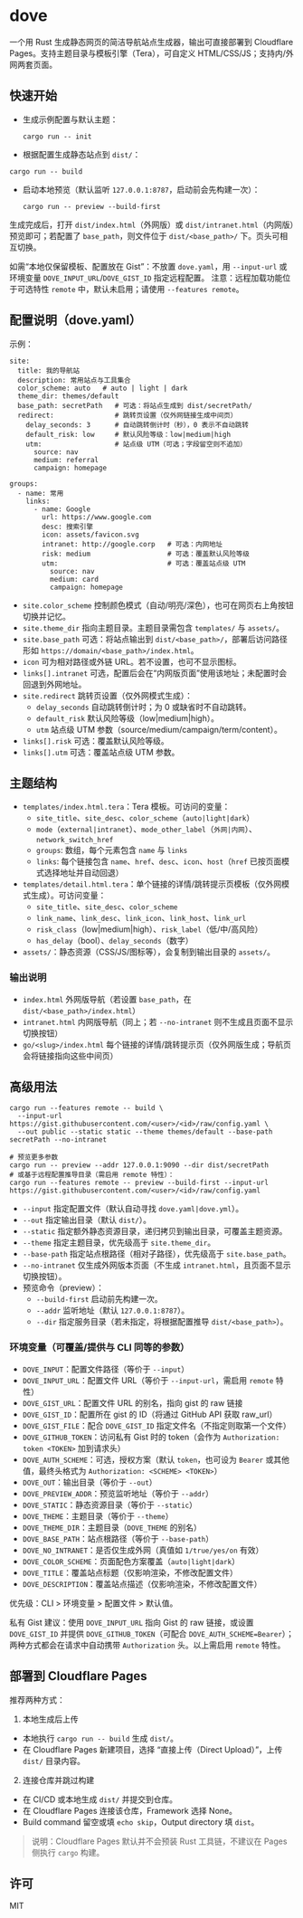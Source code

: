 # dove

一个用 Rust 生成静态网页的简洁导航站点生成器，输出可直接部署到 Cloudflare Pages。支持主题目录与模板引擎（Tera），可自定义 HTML/CSS/JS；支持内/外网两套页面。

## 快速开始

- 生成示例配置与默认主题：

  `cargo run -- init`

- 根据配置生成静态站点到 `dist/`：

 `cargo run -- build`

- 启动本地预览（默认监听 `127.0.0.1:8787`，启动前会先构建一次）：

  `cargo run -- preview --build-first`

生成完成后，打开 `dist/index.html`（外网版）或 `dist/intranet.html`（内网版）预览即可；若配置了 `base_path`，则文件位于 `dist/<base_path>/` 下。页头可相互切换。

如需“本地仅保留模板、配置放在 Gist”：不放置 `dove.yaml`，用 `--input-url` 或环境变量 `DOVE_INPUT_URL`/`DOVE_GIST_ID` 指定远程配置。
注意：远程加载功能位于可选特性 `remote` 中，默认未启用；请使用 `--features remote`。

## 配置说明（dove.yaml）

示例：

```
site:
  title: 我的导航站
  description: 常用站点与工具集合
  color_scheme: auto   # auto | light | dark
  theme_dir: themes/default
  base_path: secretPath   # 可选：将站点生成到 dist/secretPath/
  redirect:               # 跳转页设置（仅外网链接生成中间页）
    delay_seconds: 3      # 自动跳转倒计时（秒），0 表示不自动跳转
    default_risk: low     # 默认风险等级：low|medium|high
    utm:                  # 站点级 UTM（可选；字段留空则不追加）
      source: nav
      medium: referral
      campaign: homepage

groups:
  - name: 常用
    links:
      - name: Google
        url: https://www.google.com
        desc: 搜索引擎
        icon: assets/favicon.svg
        intranet: http://google.corp   # 可选：内网地址
        risk: medium                   # 可选：覆盖默认风险等级
        utm:                           # 可选：覆盖站点级 UTM
          source: nav
          medium: card
          campaign: homepage
```

- `site.color_scheme` 控制颜色模式（自动/明亮/深色），也可在网页右上角按钮切换并记忆。
- `site.theme_dir` 指向主题目录。主题目录需包含 `templates/` 与 `assets/`。
- `site.base_path` 可选：将站点输出到 `dist/<base_path>/`，部署后访问路径形如 `https://domain/<base_path>/index.html`。
- `icon` 可为相对路径或外链 URL。若不设置，也可不显示图标。
- `links[].intranet` 可选，配置后会在“内网版页面”使用该地址；未配置时会回退到外网地址。
- `site.redirect` 跳转页设置（仅外网模式生成）：
  - `delay_seconds` 自动跳转倒计时；为 0 或缺省时不自动跳转。
  - `default_risk` 默认风险等级（low|medium|high）。
  - `utm` 站点级 UTM 参数（source/medium/campaign/term/content）。
- `links[].risk` 可选：覆盖默认风险等级。
- `links[].utm` 可选：覆盖站点级 UTM 参数。

## 主题结构

- `templates/index.html.tera`：Tera 模板。可访问的变量：
  - `site_title`、`site_desc`、`color_scheme`（`auto|light|dark`）
  - `mode`（`external|intranet`）、`mode_other_label`（`外网|内网`）、`network_switch_href`
  - `groups`: 数组，每个元素包含 `name` 与 `links`
  - `links`: 每个链接包含 `name`、`href`、`desc`、`icon`、`host`（`href` 已按页面模式选择地址并自动回退）
- `templates/detail.html.tera`：单个链接的详情/跳转提示页模板（仅外网模式生成）。可访问变量：
  - `site_title`、`site_desc`、`color_scheme`
  - `link_name`、`link_desc`、`link_icon`、`link_host`、`link_url`
  - `risk_class`（low|medium|high）、`risk_label`（低/中/高风险）
  - `has_delay`（bool）、`delay_seconds`（数字）
- `assets/`：静态资源（CSS/JS/图标等），会复制到输出目录的 `assets/`。

### 输出说明

- `index.html` 外网版导航（若设置 `base_path`，在 `dist/<base_path>/index.html`）
- `intranet.html` 内网版导航（同上；若 `--no-intranet` 则不生成且页面不显示切换按钮）
- `go/<slug>/index.html` 每个链接的详情/跳转提示页（仅外网版生成；导航页会将链接指向这些中间页）

## 高级用法

```
cargo run --features remote -- build \
  --input-url https://gist.githubusercontent.com/<user>/<id>/raw/config.yaml \
  --out public --static static --theme themes/default --base-path secretPath --no-intranet

# 预览更多参数
cargo run -- preview --addr 127.0.0.1:9090 --dir dist/secretPath
# 或基于远程配置推导目录（需启用 remote 特性）：
cargo run --features remote -- preview --build-first --input-url https://gist.githubusercontent.com/<user>/<id>/raw/config.yaml
```

- `--input` 指定配置文件（默认自动寻找 `dove.yaml|dove.yml`）。
- `--out` 指定输出目录（默认 `dist/`）。
- `--static` 指定额外静态资源目录，递归拷贝到输出目录，可覆盖主题资源。
- `--theme` 指定主题目录，优先级高于 `site.theme_dir`。
- `--base-path` 指定站点根路径（相对子路径），优先级高于 `site.base_path`。
- `--no-intranet` 仅生成外网版本页面（不生成 `intranet.html`，且页面不显示切换按钮）。
- 预览命令（preview）：
  - `--build-first` 启动前先构建一次。
  - `--addr` 监听地址（默认 `127.0.0.1:8787`）。
  - `--dir` 指定服务目录（若未指定，将根据配置推导 `dist/<base_path>`）。

### 环境变量（可覆盖/提供与 CLI 同等的参数）

- `DOVE_INPUT`：配置文件路径（等价于 `--input`）
- `DOVE_INPUT_URL`：配置文件 URL（等价于 `--input-url`，需启用 `remote` 特性）
- `DOVE_GIST_URL`：配置文件 URL 的别名，指向 gist 的 raw 链接
- `DOVE_GIST_ID`：配置所在 gist 的 ID（将通过 GitHub API 获取 raw_url）
- `DOVE_GIST_FILE`：配合 `DOVE_GIST_ID` 指定文件名（不指定则取第一个文件）
- `DOVE_GITHUB_TOKEN`：访问私有 Gist 时的 token（会作为 `Authorization: token <TOKEN>` 加到请求头）
- `DOVE_AUTH_SCHEME`：可选，授权方案（默认 `token`，也可设为 `Bearer` 或其他值，最终头格式为 `Authorization: <SCHEME> <TOKEN>`）
- `DOVE_OUT`：输出目录（等价于 `--out`）
- `DOVE_PREVIEW_ADDR`：预览监听地址（等价于 `--addr`）
- `DOVE_STATIC`：静态资源目录（等价于 `--static`）
- `DOVE_THEME`：主题目录（等价于 `--theme`）
- `DOVE_THEME_DIR`：主题目录（`DOVE_THEME` 的别名）
- `DOVE_BASE_PATH`：站点根路径（等价于 `--base-path`）
- `DOVE_NO_INTRANET`：是否仅生成外网（真值如 `1/true/yes/on` 有效）
- `DOVE_COLOR_SCHEME`：页面配色方案覆盖（`auto|light|dark`）
- `DOVE_TITLE`：覆盖站点标题（仅影响渲染，不修改配置文件）
- `DOVE_DESCRIPTION`：覆盖站点描述（仅影响渲染，不修改配置文件）

优先级：CLI > 环境变量 > 配置文件 > 默认值。

私有 Gist 建议：使用 `DOVE_INPUT_URL` 指向 Gist 的 raw 链接，或设置 `DOVE_GIST_ID` 并提供 `DOVE_GITHUB_TOKEN`（可配合 `DOVE_AUTH_SCHEME=Bearer`）；两种方式都会在请求中自动携带 `Authorization` 头。以上需启用 `remote` 特性。

## 部署到 Cloudflare Pages

推荐两种方式：

1) 本地生成后上传
- 本地执行 `cargo run -- build` 生成 `dist/`。
- 在 Cloudflare Pages 新建项目，选择 “直接上传（Direct Upload）”，上传 `dist/` 目录内容。

2) 连接仓库并跳过构建
- 在 CI/CD 或本地生成 `dist/` 并提交到仓库。
- 在 Cloudflare Pages 连接该仓库，Framework 选择 None。
- Build command 留空或填 `echo skip`，Output directory 填 `dist`。

> 说明：Cloudflare Pages 默认并不会预装 Rust 工具链，不建议在 Pages 侧执行 `cargo` 构建。

## 许可

MIT

